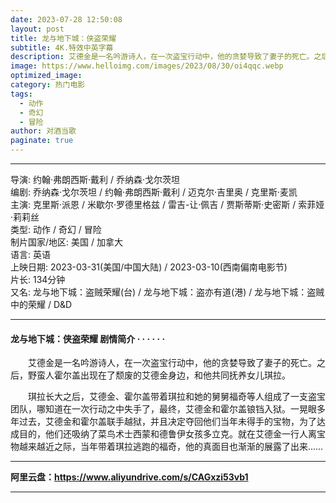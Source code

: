 ```yaml
---
date: 2023-07-28 12:50:08
layout: post
title: 龙与地下城：侠盗荣耀
subtitle: 4K.特效中英字幕
description: 艾德金是一名吟游诗人，在一次盗宝行动中，他的贪婪导致了妻子的死亡。之后，野蛮人霍尔盖出现在了颓废的艾德金身边，和他共同抚养女儿琪拉......
image: https://www.helloimg.com/images/2023/08/30/oi4qqc.webp
optimized_image: 
category: 热门电影
tags:
  - 动作
  - 奇幻
  - 冒险
author: 对酒当歌
paginate: true
---
```


---

导演: 约翰·弗朗西斯·戴利 / 乔纳森·戈尔茨坦  
编剧: 乔纳森·戈尔茨坦 / 约翰·弗朗西斯·戴利 / 迈克尔·吉里奥 / 克里斯·麦凯  
主演: 克里斯·派恩 / 米歇尔·罗德里格兹 / 雷吉-让·佩吉 / 贾斯蒂斯·史密斯 / 索菲娅·莉莉丝  
类型: 动作 / 奇幻 / 冒险  
制片国家/地区: 美国 / 加拿大  
语言: 英语  
上映日期: 2023-03-31(美国/中国大陆) / 2023-03-10(西南偏南电影节)  
片长: 134分钟  
又名: 龙与地下城：盗贼荣耀(台) / 龙与地下城：盗亦有道(港) / 龙与地下城：盗贼中的荣耀 / D&D  

---

#### 龙与地下城：侠盗荣耀 剧情简介 · · · · · ·

　　艾德金是一名吟游诗人，在一次盗宝行动中，他的贪婪导致了妻子的死亡。之后，野蛮人霍尔盖出现在了颓废的艾德金身边，和他共同抚养女儿琪拉。

　　琪拉长大之后，艾德金、霍尔盖带着琪拉和她的舅舅福奇等人组成了一支盗宝团队，哪知道在一次行动之中失手了，最终，艾德金和霍尔盖锒铛入狱。一晃眼多年过去，艾德金和霍尔盖联手越狱，并且决定夺回他们当年未得手的宝物，为了达成目的，他们还吸纳了菜鸟术士西蒙和德鲁伊女孩多立克。就在艾德金一行人离宝物越来越近之际，当年带着琪拉逃跑的福奇，他的真面目也渐渐的展露了出来……

---

**阿里云盘：<https://www.aliyundrive.com/s/CAGxzi53vb1>**

---
